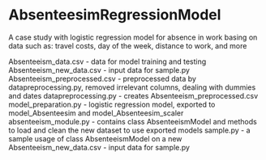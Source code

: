 # AbsenteesimRegressionModel
 A case study with logistic regression model for absence in work basing on data such as:
 travel costs, day of the week,  distance to work, and more

Absenteeism_data.csv - data for model training and testing
Absenteeism_new_data.csv - input data for sample.py 
Absenteeism_preprocessed.csv - preprocessed data by datapreprocessing.py, removed irrelevant columns, dealing with dummies and dates
datapreprocessing.py - creates Absenteeism_preprocessed.csv
model_preparation.py - logistic regression model, exported to model_Absenteesim and model_Absenteesim_scaler 
absenteeism_module.py - contains class AbsenteeismModel and methods to load and clean the new dataset to use exported models 
sample.py - a sample usage of class AbsenteeismModel on a new Absenteeism_new_data.csv - input data for sample.py 


